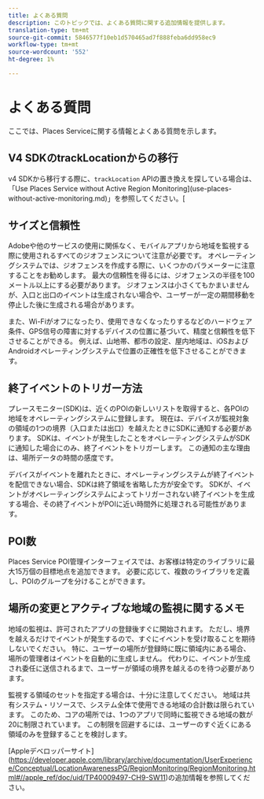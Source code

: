 ```yaml
---
title: よくある質問
description: このトピックでは、よくある質問に関する追加情報を提供します。
translation-type: tm+mt
source-git-commit: 5846577f10eb1d570465ad7f888feba6dd958ec9
workflow-type: tm+mt
source-wordcount: '552'
ht-degree: 1%

---
```



# よくある質問

ここでは、Places Serviceに関する情報とよくある質問を示します。

## V4 SDKのtrackLocationからの移行

v4 SDKから移行する際に、`trackLocation` APIの置き換えを探している場合は、「Use Places Service without Active Region Monitoring](use-places-without-active-monitoring.md)」を参照してください。[

## サイズと信頼性

Adobeや他のサービスの使用に関係なく、モバイルアプリから地域を監視する際に使用されるすべてのジオフェンスについて注意が必要です。 オペレーティングシステムでは、ジオフェンスを作成する際に、いくつかのパラメーターに注意することをお勧めします。 最大の信頼性を得るには、ジオフェンスの半径を100メートル以上にする必要があります。 ジオフェンスは小さくてもかまいませんが、入口と出口のイベントは生成されない場合や、ユーザーが一定の期間移動を停止した後に生成される場合があります。

また、Wi-Fiがオフになったり、使用できなくなったりするなどのハードウェア条件、GPS信号の障害に対するデバイスの位置に基づいて、精度と信頼性を低下させることができる。 例えば、山地帯、都市の設定、屋内地域は、iOSおよびAndroidオペレーティングシステムで位置の正確性を低下させることができます。

## 終了イベントのトリガー方法

プレースモニター(SDK)は、近くのPOIの新しいリストを取得すると、各POIの地域をオペレーティングシステムに登録します。 現在は、デバイスが監視対象の領域の1つの境界（入口または出口）を越えたときにSDKに通知する必要があります。 SDKは、イベントが発生したことをオペレーティングシステムがSDKに通知した場合にのみ、終了イベントをトリガーします。 この通知の主な理由は、場所データの時間の感度です。

デバイスがイベントを離れたときに、オペレーティングシステムが終了イベントを配信できない場合、SDKは終了領域を省略した方が安全です。 SDKが、イベントがオペレーティングシステムによってトリガーされない終了イベントを生成する場合、その終了イベントがPOIに近い時間外に処理される可能性があります。

## POI数

Places Service POI管理インターフェイスでは、お客様は特定のライブラリに最大15万個の目標地点を追加できます。 必要に応じて、複数のライブラリを定義し、POIのグループを分けることができます。

## 場所の変更とアクティブな地域の監視に関するメモ

地域の監視は、許可されたアプリの登録後すぐに開始されます。 ただし、境界を越えるだけでイベントが発生するので、すぐにイベントを受け取ることを期待しないでください。 特に、ユーザーの場所が登録時に既に領域内にある場合、場所の管理者はイベントを自動的に生成しません。 代わりに、イベントが生成され委任に送信されるまで、ユーザーが領域の境界を越えるのを待つ必要があります。

監視する領域のセットを指定する場合は、十分に注意してください。 地域は共有システム・リソースで、システム全体で使用できる地域の合計数は限られています。 このため、コアの場所では、1つのアプリで同時に監視できる地域の数が20に制限されています。 この制限を回避するには、ユーザーのすぐ近くにある領域のみを登録することを検討します。

[Appleデベロッパーサイト] (https://developer.apple.com/library/archive/documentation/UserExperience/Conceptual/LocationAwarenessPG/RegionMonitoring/RegionMonitoring.html#//apple_ref/doc/uid/TP40009497-CH9-SW11)の追加情報を参照してください。
